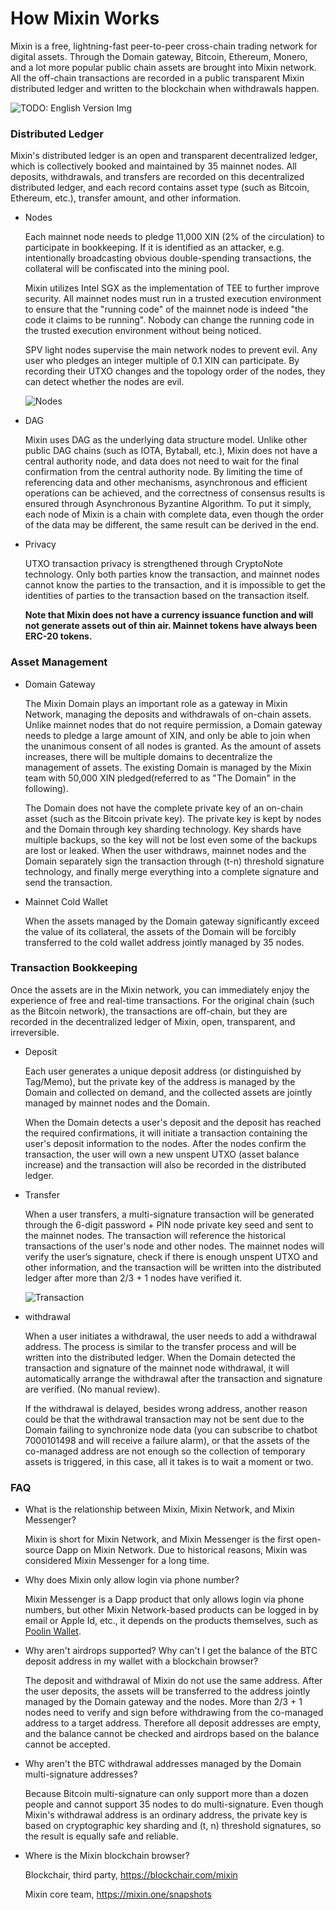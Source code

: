 # How Mixin Works

Mixin is a free, lightning-fast peer-to-peer cross-chain trading network for digital assets. Through the Domain gateway, Bitcoin, Ethereum, Monero, and a lot more popular public chain assets are brought into Mixin network. All the off-chain transactions are recorded in a public transparent Mixin distributed ledger and written to the blockchain when withdrawals happen.

![TODO: English Version Img](./how-it-works.svg)

### Distributed Ledger

Mixin's distributed ledger is an open and transparent decentralized ledger, which is collectively booked and maintained by 35 mainnet nodes. All deposits, withdrawals, and transfers are recorded on this decentralized distributed ledger, and each record contains asset type (such as Bitcoin, Ethereum, etc.), transfer amount, and other information.

- Nodes
 
  Each mainnet node needs to pledge 11,000 XIN (2% of the circulation) to participate in bookkeeping. If it is identified as an attacker, e.g. intentionally broadcasting obvious double-spending transactions, the collateral will be confiscated into the mining pool.

  Mixin utilizes Intel SGX as the implementation of TEE to further improve security. All mainnet nodes must run in a trusted execution environment to ensure that the "running code" of the mainnet node is indeed "the code it claims to be running". Nobody can change the running code in the trusted execution environment without being noticed.

  SPV light nodes supervise the main network nodes to prevent evil. Any user who pledges an integer multiple of 0.1 XIN can participate. By recording their UTXO changes and the topology order of the nodes, they can detect whether the nodes are evil.

  ![Nodes](./how-it-works-nodes.svg)

- DAG

  Mixin uses DAG as the underlying data structure model. Unlike other public DAG chains (such as IOTA, Bytaball, etc.), Mixin does not have a central authority node, and data does not need to wait for the final confirmation from the central authority node. By limiting the time of referencing data and other mechanisms, asynchronous and efficient operations can be achieved, and the correctness of consensus results is ensured through Asynchronous Byzantine Algorithm. To put it simply, each node of Mixin is a chain with complete data, even though the order of the data may be different, the same result can be derived in the end.
 
- Privacy

  UTXO transaction privacy is strengthened through CryptoNote technology. Only both parties know the transaction, and mainnet nodes cannot know the parties to the transaction, and it is impossible to get the identities of parties to the transaction based on the transaction itself.

  **Note that Mixin does not have a currency issuance function and will not generate assets out of thin air. Mainnet tokens have always been ERC-20 tokens.**

### Asset Management

- Domain Gateway

  The Mixin Domain plays an important role as a gateway in Mixin Network, managing the deposits and withdrawals of on-chain assets. Unlike mainnet nodes that do not require permission, a Domain gateway needs to pledge a large amount of XIN, and only be able to join when the unanimous consent of all nodes is granted. As the amount of assets increases, there will be multiple domains to decentralize the management of assets. The existing Domain is managed by the Mixin team with 50,000 XIN pledged(referred to as "The Domain" in the following).

  The Domain does not have the complete private key of an on-chain asset (such as the Bitcoin private key). The private key is kept by nodes and the Domain through key sharding technology. Key shards have multiple backups, so the key will not be lost even some of the backups are lost or leaked. When the user withdraws, mainnet nodes and the Domain separately sign the transaction through (t-n) threshold signature technology, and finally merge everything into a complete signature and send the transaction.

- Mainnet Cold Wallet

  When the assets managed by the Domain gateway significantly exceed the value of its collateral, the assets of the Domain will be forcibly transferred to the cold wallet address jointly managed by 35 nodes.


### Transaction Bookkeeping

Once the assets are in the Mixin network, you can immediately enjoy the experience of free and real-time transactions. For the original chain (such as the Bitcoin network), the transactions are off-chain, but they are recorded in the decentralized ledger of Mixin, open, transparent, and irreversible.

- Deposit

  Each user generates a unique deposit address (or distinguished by Tag/Memo), but the private key of the address is managed by the Domain and collected on demand, and the collected assets are jointly managed by mainnet nodes and the Domain.

  When the Domain detects a user's deposit and the deposit has reached the required confirmations, it will initiate a transaction containing the user's deposit information to the nodes. After the nodes confirm the transaction, the user will own a new unspent UTXO (asset balance increase) and the transaction will also be recorded in the distributed ledger.

- Transfer

  When a user transfers, a multi-signature transaction will be generated through the 6-digit password + PIN node private key seed and sent to the mainnet nodes. The transaction will reference the historical transactions of the user's node and other nodes. The mainnet nodes will verify the user’s signature, check if there is enough unspent UTXO and other information, and the transaction will be written into the distributed ledger after more than 2/3 + 1 nodes have verified it.

  ![Transaction](./full-node-transaction.png)

- withdrawal

  When a user initiates a withdrawal, the user needs to add a withdrawal address. The process is similar to the transfer process and will be written into the distributed ledger. When the Domain detected the transaction and signature of the mainnet node withdrawal, it will automatically arrange the withdrawal after the transaction and signature are verified. (No manual review).

  If the withdrawal is delayed, besides wrong address, another reason could be that the withdrawal transaction may not be sent due to the Domain failing to synchronize node data (you can subscribe to chatbot 7000101498 and will receive a failure alarm), or that the assets of the co-managed address are not enough so the collection of temporary assets is triggered, in this case, all it takes is to wait a moment or two.

### FAQ

- What is the relationship between Mixin, Mixin Network, and Mixin Messenger?
  
  Mixin is short for Mixin Network, and Mixin Messenger is the first open-source Dapp on Mixin Network. Due to historical reasons, Mixin was considered Mixin Messenger for a long time.

- Why does Mixin only allow login via phone number?

  Mixin Messenger is a Dapp product that only allows login via phone numbers, but other Mixin Network-based products can be logged in by email or Apple Id, etc., it depends on the products themselves, such as [Poolin Wallet](http://poolin.fi).  

- Why aren't airdrops supported? Why can't I get the balance of the BTC deposit address in my wallet with a blockchain browser?

  The deposit and withdrawal of Mixin do not use the same address. After the user deposits, the assets will be transferred to the address jointly managed by the Domain gateway and the nodes. More than 2/3 + 1 nodes need to verify and sign before withdrawing from the co-managed address to a target address. Therefore all deposit addresses are empty, and the balance cannot be checked and airdrops based on the balance cannot be accepted.
  
- Why aren't the BTC withdrawal addresses managed by the Domain multi-signature addresses?

  Because Bitcoin multi-signature can only support more than a dozen people and cannot support 35 nodes to do multi-signature. Even though Mixin's withdrawal address is an ordinary address, the private key is based on cryptographic key sharding and (t, n) threshold signatures, so the result is equally safe and reliable.

- Where is the Mixin blockchain browser?

  Blockchair, third party, https://blockchair.com/mixin

  Mixin core team, https://mixin.one/snapshots
